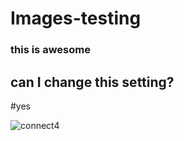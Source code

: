 # Images-testing

### this is awesome 

## can I change this setting?
#yes

![connect4](https://user-images.githubusercontent.com/74872104/117704066-44e8c300-b17f-11eb-88ef-5e4532456404.png)

